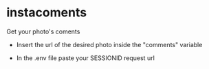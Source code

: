 # instacoments
Get your photo's coments

- Insert the url of the desired photo inside the "comments" variable

- In the .env file paste your SESSIONID request url

